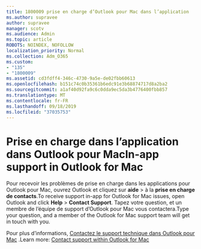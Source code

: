 ```yaml
---
title: 1800009 prise en charge d’Outlook pour Mac dans l’application
ms.author: supravee
author: supravee
manager: scotv
ms.audience: Admin
ms.topic: article
ROBOTS: NOINDEX, NOFOLLOW
localization_priority: Normal
ms.collection: Adm_O365
ms.custom:
- "135"
- "1800009"
ms.assetid: cd3fdff4-346c-4730-9a5e-de02fbb60613
ms.openlocfilehash: b151c74c0b35361b6edc91e3b68874717d8a2ba2
ms.sourcegitcommit: a1af40d92fa9c6c0dda9ec5da3b4776400fbb857
ms.translationtype: MT
ms.contentlocale: fr-FR
ms.lasthandoff: 09/18/2019
ms.locfileid: "37035753"
---
```

# <a name="in-app-support-in-outlook-for-mac"></a><span data-ttu-id="cf6be-102">Prise en charge dans l’application dans Outlook pour Mac</span><span class="sxs-lookup"><span data-stu-id="cf6be-102">In-app support in Outlook for Mac</span></span>

<span data-ttu-id="cf6be-103">Pour recevoir les problèmes de prise en charge dans les applications pour Outlook pour Mac, ouvrez Outlook et cliquez sur **aide** \> à la **prise en charge de contacts**.</span><span class="sxs-lookup"><span data-stu-id="cf6be-103">To receive support in-app for Outlook for Mac issues, open Outlook and click **Help** \> **Contact Support**.</span></span> <span data-ttu-id="cf6be-104">Tapez votre question, et un membre de l’équipe de support d’Outlook pour Mac vous contactera.</span><span class="sxs-lookup"><span data-stu-id="cf6be-104">Type your question, and a member of the Outlook for Mac support team will get in touch with you.</span></span> 

<span data-ttu-id="cf6be-105">Pour plus d’informations, [Contactez le support technique dans Outlook pour Mac](https://support.office.com//article/d0410177-8e65-4487-93f7-206a3a3d71a8) .</span><span class="sxs-lookup"><span data-stu-id="cf6be-105">Learn more: [Contact support within Outlook for Mac](https://support.office.com//article/d0410177-8e65-4487-93f7-206a3a3d71a8)</span></span>